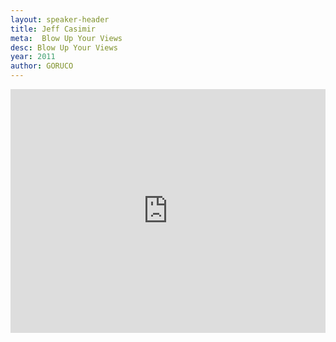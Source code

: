 ```yaml
---
layout: speaker-header
title: Jeff Casimir
meta:  Blow Up Your Views
desc: Blow Up Your Views
year: 2011
author: GORUCO
---
```


<iframe src="http://player.vimeo.com/video/27361482?byline=0&amp;portrait=0" width="100%" height="390px" frameborder="0" ></iframe>
